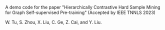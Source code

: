A demo code for the paper "Hierarchically Contrastive Hard Sample Mining for Graph Self-supervised Pre-training" (Accepted by IEEE TNNLS 2023)

W. Tu, S. Zhou, X. Liu, C. Ge, Z. Cai, and Y. Liu.
